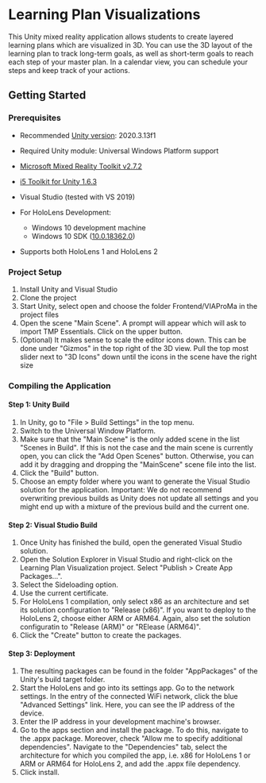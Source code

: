 # Learning Plan Visualizations

This Unity mixed reality application allows students to create layered learning plans which are visualized in 3D.
You can use the 3D layout of the learning plan to track long-term goals, as well as short-term goals to reach each step of your master plan.
In a calendar view, you can schedule your steps and keep track of your actions.

## Getting Started

### Prerequisites

- Recommended [Unity version](https://unity3d.com/de/get-unity/download/archive): 2020.3.13f1
- Required Unity module: Universal Windows Platform support
- [Microsoft Mixed Reality Toolkit v2.7.2](https://github.com/microsoft/MixedRealityToolkit-Unity/releases/tag/v2.7.2)
- [i5 Toolkit for Unity 1.6.3](https://github.com/rwth-acis/i5-Toolkit-for-Unity/releases/tag/v1.6.3)
- Visual Studio (tested with VS 2019)
- For HoloLens Development:
  - Windows 10 development machine
  - Windows 10 SDK ([10.0.18362.0](https://developer.microsoft.com/de-de/windows/downloads/windows-10-sdk))

- Supports both HoloLens 1 and HoloLens 2

### Project Setup

1. Install Unity and Visual Studio
2. Clone the project
3. Start Unity, select open and choose the folder Frontend/VIAProMa in the project files
4. Open the scene "Main Scene".
A prompt will appear which will ask to import TMP Essentials. Click on the upper button.
5. (Optional) It makes sense to scale the editor icons down.
This can be done under "Gizmos" in the top right of the 3D view.
Pull the top most slider next to "3D Icons" down until the icons in the scene have the right size

### Compiling the Application

#### Step 1: Unity Build

1. In Unity, go to "File > Build Settings" in the top menu.
2. Switch to the Universal Window Platform.
3. Make sure that the "Main Scene" is the only added scene in the list "Scenes in Build".
   If this is not the case and the main scene is currently open, you can click the "Add Open Scenes" button.
   Otherwise, you can add it by dragging and dropping the "MainScene" scene file into the list.
4. Click the "Build" button.
5. Choose an empty folder where you want to generate the Visual Studio solution for the application.
   Important: We do not recommend overwriting previous builds as Unity does not update all settings and you might end up with a mixture of the previous build and the current one.

#### Step 2: Visual Studio Build
1. Once Unity has finished the build, open the generated Visual Studio solution.
2. Open the Solution Explorer in Visual Studio and right-click on the Learning Plan Visualization project.
   Select "Publish > Create App Packages...".
3. Select the Sideloading option.
4. Use the current certificate.
5. For HoloLens 1 compilation, only select x86 as an architecture and set its solution configuration to "Release (x86)".
   If you want to deploy to the HoloLens 2, choose either ARM or ARM64.
   Again, also set the solution configuratin to "Release (ARM)" or "RElease (ARM64)".
6. Click the "Create" button to create the packages.

#### Step 3: Deployment

1. The resulting packages can be found in the folder "AppPackages" of the Unity's build target folder.
2. Start the HoloLens and go into its settings app.
   Go to the network settings.
   In the entry of the connected WiFi network, click the blue "Advanced Settings" link.
   Here, you can see the IP address of the device.
3. Enter the IP address in your development machine's browser.
4. Go to the apps section and install the package.
   To do this, navigate to the .appx package.
   Moreover, check "Allow me to specify additional dependencies".
   Navigate to the "Dependencies" tab, select the architecture for which you compiled the app, i.e. x86 for HoloLens 1 or ARM or ARM64 for HoloLens 2, and add the .appx file dependency.
5. Click install.

